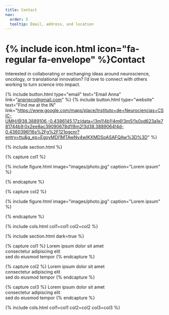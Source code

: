 ```yaml
---
title: Contact
nav:
  order: 5
  tooltip: Email, address, and location
---
```


# {% include icon.html icon="fa-regular fa-envelope" %}Contact

Interested in collaborating or exchanging ideas around neuroscience, oncology, or translational innovation?
I’d love to connect with others working to turn science into impact.

{%
  include button.html
  type="email"
  text="Email Anna"
  link="anprieco@gmail.com"
%}
{%
  include button.html
  type="website"
  text="Find me at the IN"
  link="https://www.google.com/maps/place/Instituto+de+Neurociencias+CSIC-UMH/@38.3889106,-0.4386145,17z/data=!3m1!4b1!4m6!3m5!1s0xd623a1e781744b9:0x2ee8ac39090678d1!8m2!3d38.3889064!4d-0.4360396!16s%2Fg%2F121qgcnr?entry=ttu&g_ep=EgoyMDI1MTAwNy4wIKXMDSoASAFQAw%3D%3D"
%}

{% include section.html %}

{% capture col1 %}

{%
  include figure.html
  image="images/photo.jpg"
  caption="Lorem ipsum"
%}

{% endcapture %}

{% capture col2 %}

{%
  include figure.html
  image="images/photo.jpg"
  caption="Lorem ipsum"
%}

{% endcapture %}

{% include cols.html col1=col1 col2=col2 %}

{% include section.html dark=true %}

{% capture col1 %}
Lorem ipsum dolor sit amet  
consectetur adipiscing elit  
sed do eiusmod tempor
{% endcapture %}

{% capture col2 %}
Lorem ipsum dolor sit amet  
consectetur adipiscing elit  
sed do eiusmod tempor
{% endcapture %}

{% capture col3 %}
Lorem ipsum dolor sit amet  
consectetur adipiscing elit  
sed do eiusmod tempor
{% endcapture %}

{% include cols.html col1=col1 col2=col2 col3=col3 %}
